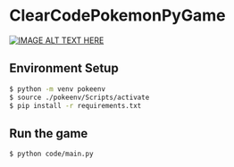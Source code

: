 # ClearCodePokemonPyGame

[![IMAGE ALT TEXT HERE](https://img.youtube.com/vi/fo4e3njyGy0/0.jpg)](https://www.youtube.com/watch?v=fo4e3njyGy0)

## Environment Setup

```sh
$ python -m venv pokeenv
$ source ./pokeenv/Scripts/activate
$ pip install -r requirements.txt
```

## Run the game

```sh
$ python code/main.py
```

